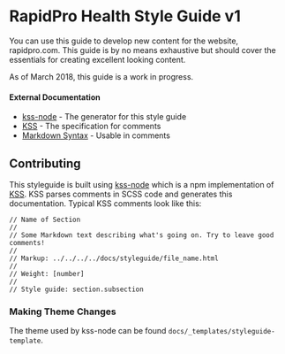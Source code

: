RapidPro Health Style Guide v1
===============

You can use this guide to develop new content for the website, rapidpro.com. This guide is by no means exhaustive but should cover the essentials for creating excellent looking content.

As of March 2018, this guide is a work in progress.



#### External Documentation

* [kss-node](https://github.com/kss-node/kss-node) - The generator for this style guide
* [KSS](http://warpspire.com/kss/) - The specification for comments
* [Markdown Syntax](https://daringfireball.net/projects/markdown/syntax) - Usable in comments



## Contributing

This styleguide is built using [kss-node](https://github.com/kss-node/kss-node) which is a npm implementation of [KSS](http://warpspire.com/kss/). KSS parses comments in SCSS code and generates this documentation. Typical KSS comments look like this:

<div class="kss-markup kss-style"><pre class="prettyprint linenums lang-css"><code data-language="css">// Name of Section
//
// Some Markdown text describing what's going on. Try to leave good comments!
//
// Markup: ../../../../docs/styleguide/file_name.html
//
// Weight: [number]
//
// Style guide: section.subsection
</code></pre></div>

### Making Theme Changes

The theme used by kss-node can be found `docs/_templates/styleguide-template`.
